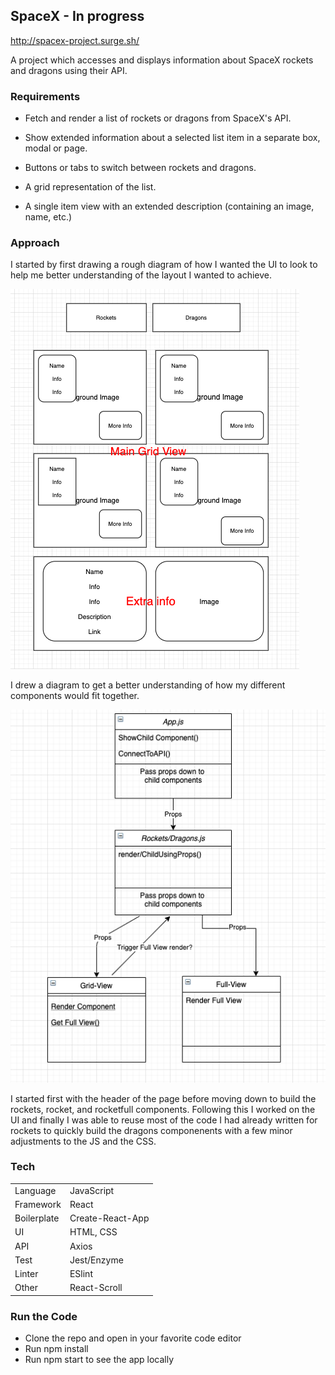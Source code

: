 ## SpaceX - In progress

http://spacex-project.surge.sh/

A project which accesses and displays information about SpaceX rockets and dragons using their API.

### Requirements
- Fetch and render a list of rockets or dragons from SpaceX's API.
- Show extended information about a selected list item in a separate box, modal or page.

- Buttons or tabs to switch between rockets and dragons.
- A grid representation of the list.
- A single item view with an extended description (containing an image, name, etc.)

### Approach
I started by first drawing a rough diagram of how I wanted the UI to look to help me better understanding of the layout I wanted to achieve.

![alt text](https://github.com/AlexLewis10/spacex/blob/master/img/ui-mock-up.png)

I drew a diagram to get a better understanding of how my different components would fit together.

![alt-text](https://github.com/AlexLewis10/spacex/blob/master/img/component.png)

I started first with the header of the page before moving down to build the rockets, rocket, and rocketfull components. Following this I worked on the UI and finally I was able to reuse most of the code I had already written for rockets to quickly build the dragons componenents with a few minor adjustments to the JS and the CSS.

### Tech
| | |
| ---- | ---|
| Language | JavaScript |
| Framework | React |
| Boilerplate | Create-React-App |
| UI | HTML, CSS |
| API | Axios |
| Test | Jest/Enzyme |
| Linter | ESlint |
| Other | React-Scroll |

### Run the Code
- Clone the repo and open in your favorite code editor
- Run npm install
- Run npm start to see the app locally







